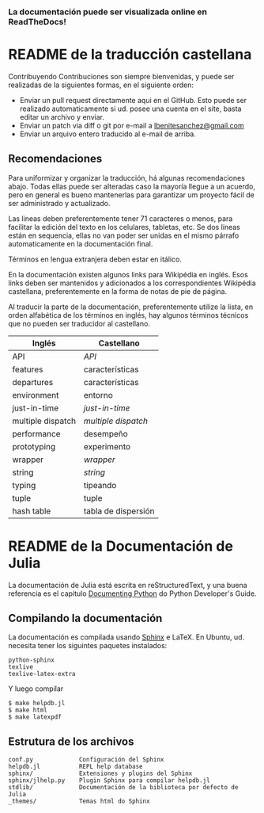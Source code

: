 <h3> La documentación puede ser visualizada online en <a url="https://readthedocs.org/projects/julia_es_pe/" >ReadTheDocs!</a> </h3>

<h1> README de la traducción castellana </h1>

Contribuyendo
Contribuciones son siempre bienvenidas, y puede ser realizadas de la siguientes formas, en el siguiente orden:

- Enviar un pull request directamente aqui en el GitHub. Esto puede ser realizado automaticamente si ud. posee una cuenta en el site, basta editar un archivo y enviar.
- Enviar un patch via diff o git por e-mail a lbenitesanchez@gmail.com
- Enviar un arquivo entero traducido al e-mail de arriba.

Recomendaciones
-------------

Para uniformizar y organizar la traducción, há algunas recomendaciones abajo.
Todas ellas puede ser alteradas caso la mayoría llegue a un acuerdo, pero en general 
es bueno mantenerlas para garantizar um proyecto fácil de ser administrado y actualizado.

Las lineas deben preferentemente tener 71 caracteres o menos, para facilitar la edición
del texto en los celulares, tabletas, etc. Se dos líneas están en sequencia, ellas no van 
poder ser unidas en el mismo párrafo automaticamente en la documentación final.

Términos en lengua extranjera deben estar en itálico.

En la documentación existen algunos links para Wikipédia en inglés. Esos links deben ser 
mantenidos y adicionados a los correspondientes Wikipédia castellana, preferentemente
en la forma de notas de pie de página.

Al traducir la parte de la documentación, preferentemente utilize la lista, en orden
alfabética de los términos en inglés, hay algunos términos técnicos que no pueden ser
traducidor al castellano.


| Inglés                               | Castellano                           |
|--------------------------------------|--------------------------------------|
| API                                  | *API*                                |
| features                             | características                      |
| departures                           | características                      |
| environment                          | entorno                              |
| just-in-time                         | *just-in-time*                       |
| multiple dispatch                    | *multiple dispatch*                  |
| performance                          | desempeño                            |
| prototyping                          | experimento                          |
| wrapper                              | *wrapper*                            |
| string                               | *string*                             |
| typing                               | tipeando                             |
| tuple                                | tuple                                |
| hash table                           | tabla de dispersión                  |

README de la Documentación de Julia
====================================

La documentación de Julia está escrita en reStructuredText, y una buena referencia 
es el capítulo [Documenting Python](http://docs.python.org/devguide/documenting.html)
do Python Developer's Guide.

Compilando la documentación
-------------------------

La documentación es compilada usando  [Sphinx](http://sphinx.pocoo.org/) e LaTeX.
En Ubuntu, ud. necesita tener los siguintes paquetes instalados:

    python-sphinx
    texlive
    texlive-latex-extra

Y luego compilar

    $ make helpdb.jl
    $ make html
    $ make latexpdf

Estrutura de los archivos
-------------------------

    conf.py             Configuración del Sphinx
    helpdb.jl           REPL help database
    sphinx/             Extensiones y plugins del Sphinx
    sphinx/jlhelp.py    Plugin Sphinx para compilar helpdb.jl
    stdlib/             Documentación de la biblioteca por defecto de Julia
    _themes/            Temas html do Sphinx
